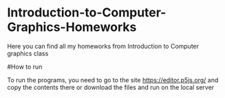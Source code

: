 # Introduction-to-Computer-Graphics-Homeworks
Here you can find all my homeworks from Introduction to Computer graphics class

#How to run

To run the programs, you need to go to the site https://editor.p5js.org/ and copy the contents there or download the files and run on the local server